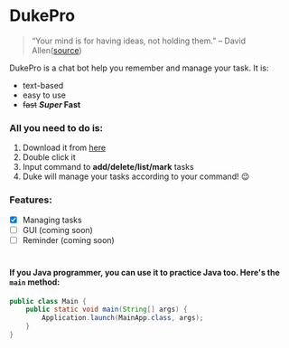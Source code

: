 # DukePro
> “Your mind is for having ideas, not holding them.” – David Allen([source](https://dansilvestre.com/productivity-quotes/)) 

DukePro is a chat bot help you remember and manage your task. It is: 
* text-based
* easy to use
* ~~fast~~ ***Super* Fast**

### All you need to do is: 
1. Download it from [here](https://github.com/WuaaAj/ip/releases/tag/v0.1)
1. Double click it
1. Input command to **add/delete/list/mark** tasks
1. Duke will manage your tasks according to your command! 😉

### Features: 
 - [x] Managing tasks
 - [ ] GUI (coming soon)
 - [ ] Reminder (coming soon)
#
#### If you Java programmer, you can use it to practice Java too. Here's the `main` method:
```java
public class Main {
    public static void main(String[] args) {
        Application.launch(MainApp.class, args);
    }
}
```

